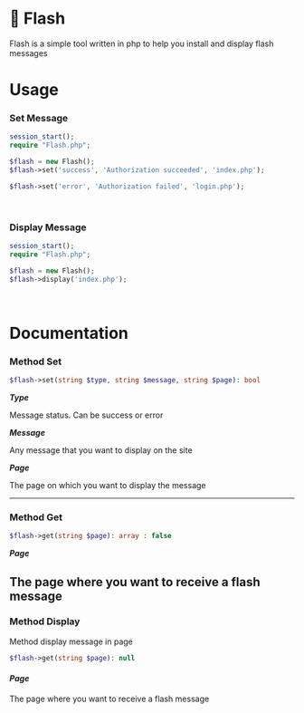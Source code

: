 # :scroll: Flash

Flash is a simple tool written in php to help you install and display flash messages

# Usage

### Set Message

```php
session_start();
require "Flash.php";

$flash = new Flash();
$flash->set('success', 'Authorization succeeded', 'index.php');

$flash->set('error', 'Authorization failed', 'login.php');
```
<br>

### Display Message

```php
session_start();
require "Flash.php";

$flash = new Flash();
$flash->display('index.php');
```
<br>

# Documentation

### Method Set


```php
$flash->set(string $type, string $message, string $page): bool
```

***Type***

Message status. Can be success or error


***Message***

Any message that you want to display on the site


***Page***

The page on which you want to display the message

-------

### Method Get


```php
$flash->get(string $page): array : false
```

***Page***

The page where you want to receive a flash message
<br>
-------

### Method Display


Method display message in page

```php
$flash->get(string $page): null
```

#### ***Page***

The page where you want to receive a flash message
